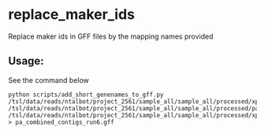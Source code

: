 # replace_maker_ids
Replace maker ids in GFF files by the mapping names provided

## Usage:

See the command below
```
python scripts/add_short_genenames_to_gff.py /tsl/data/reads/ntalbot/project_2561/sample_all/sample_all/processed/xpa_run6_map.txt /tsl/data/reads/ntalbot/project_2561/sample_all/sample_all/processed/pa_combined_contigs_run6.gff /tsl/data/reads/ntalbot/project_2561/sample_all/sample_all/processed/xpa_run6_pfam_31.txt > pa_combined_contigs_run6.gff
```
